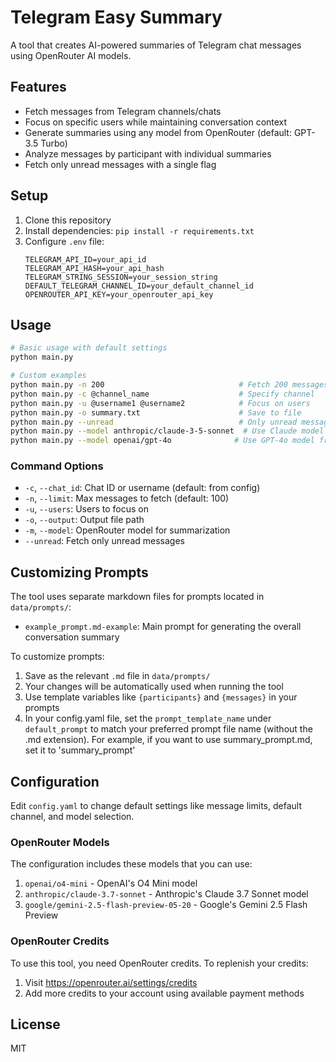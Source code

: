 # Telegram Easy Summary

A tool that creates AI-powered summaries of Telegram chat messages using OpenRouter AI models.

## Features

- Fetch messages from Telegram channels/chats
- Focus on specific users while maintaining conversation context
- Generate summaries using any model from OpenRouter (default: GPT-3.5 Turbo)
- Analyze messages by participant with individual summaries
- Fetch only unread messages with a single flag

## Setup

1. Clone this repository
2. Install dependencies: `pip install -r requirements.txt`
3. Configure `.env` file:
   ```
   TELEGRAM_API_ID=your_api_id
   TELEGRAM_API_HASH=your_api_hash
   TELEGRAM_STRING_SESSION=your_session_string
   DEFAULT_TELEGRAM_CHANNEL_ID=your_default_channel_id
   OPENROUTER_API_KEY=your_openrouter_api_key
   ```

## Usage

```bash
# Basic usage with default settings
python main.py

# Custom examples
python main.py -n 200                              # Fetch 200 messages
python main.py -c @channel_name                    # Specify channel
python main.py -u @username1 @username2            # Focus on users
python main.py -o summary.txt                      # Save to file
python main.py --unread                            # Only unread messages
python main.py --model anthropic/claude-3-5-sonnet  # Use Claude model from OpenRouter
python main.py --model openai/gpt-4o              # Use GPT-4o model from OpenRouter
```

### Command Options

- `-c`, `--chat_id`: Chat ID or username (default: from config)
- `-n`, `--limit`: Max messages to fetch (default: 100)
- `-u`, `--users`: Users to focus on
- `-o`, `--output`: Output file path
- `-m`, `--model`: OpenRouter model for summarization
- `--unread`: Fetch only unread messages

## Customizing Prompts

The tool uses separate markdown files for prompts located in `data/prompts/`:

- `example_prompt.md-example`: Main prompt for generating the overall conversation summary

To customize prompts:

1. Save as the relevant `.md` file in `data/prompts/`
2. Your changes will be automatically used when running the tool
3. Use template variables like `{participants}` and `{messages}` in your prompts
4. In your config.yaml file, set the `prompt_template_name` under `default_prompt` to match your preferred prompt file name (without the .md extension). For example, if you want to use summary_prompt.md, set it to 'summary_prompt'

## Configuration

Edit `config.yaml` to change default settings like message limits, default channel, and model selection.

### OpenRouter Models

The configuration includes these models that you can use:

1. `openai/o4-mini` - OpenAI's O4 Mini model
2. `anthropic/claude-3.7-sonnet` - Anthropic's Claude 3.7 Sonnet model
3. `google/gemini-2.5-flash-preview-05-20` - Google's Gemini 2.5 Flash Preview

### OpenRouter Credits

To use this tool, you need OpenRouter credits. To replenish your credits:

1. Visit https://openrouter.ai/settings/credits
2. Add more credits to your account using available payment methods

## License

MIT 